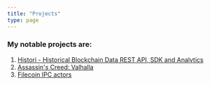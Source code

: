 ```yaml
---
title: "Projects"
type: page
---
```



### My notable projects  are:
1. [Histori - Historical Blockchain Data REST API, SDK and Analytics](/projects/histori)
2. [Assassin's Creed: Valhalla](/projects/valhalla)
3. [Filecoin IPC actors](/projects/ipc_actors)
